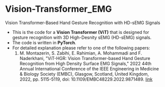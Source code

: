 # Vision-Transformer_EMG

Vision Transformer-Based Hand Gesture Recognition with HD-sEMG Signals

* This is the code for a **Vision Transformer (ViT)** that is designed for gesture recognition with 3D High-Desnity sEMG (HD-sEMG) signals. 
* The code is written in **PyTorch**.
* For detailed explanation please refer to one of the following papers:
  1. M. Montazerin, S. Zabihi, E. Rahimian, A. Mohammadi and F. Naderkhani, "ViT-HGR: Vision Transformer-based Hand Gesture Recognition from High Density Surface EMG Signals," 2022 44th Annual International Conference of the IEEE Engineering in Medicine & Biology Society (EMBC), Glasgow, Scotland, United Kingdom, 2022, pp. 5115-5119, doi: 10.1109/EMBC48229.2022.9871489. [link]([http://example.com](https://ieeexplore.ieee.org/abstract/document/9871489)https://ieeexplore.ieee.org/abstract/document/9871489 "Title")

